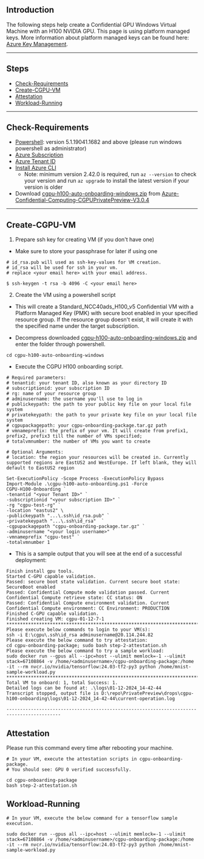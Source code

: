 ## Introduction

The following steps help create a Confidential GPU Windows Virtual Machine with an H100 NVIDIA GPU.
This page is using platform managed keys. More information about platform managed keys can be found here: 
[Azure Key Management](https://learn.microsoft.com/en-us/azure/security/fundamentals/key-management).

-----------------------------------------------

## Steps

- [Check-Requirements](#Check-Requirements)
- [Create-CGPU-VM](#Create-CGPU-VM)
- [Attestation](#Attestation)
- [Workload-Running](#Workload-Running)

-------------------------------------------

## Check-Requirements

- [Powershell](https://learn.microsoft.com/en-us/powershell/scripting/install/installing-powershell-on-windows?view=powershell-7.4#msi): version 5.1.19041.1682 and above (please run windows powershell as administrator)
- [Azure Subscription](https://docs.microsoft.com/en-us/azure/cost-management-billing/manage/create-subscription)
- [Azure Tenant ID](https://learn.microsoft.com/en-us/azure/active-directory/fundamentals/active-directory-how-to-find-tenant#find-tenant-id-with-powershell)
- [Install Azure CLI](https://docs.microsoft.com/en-us/cli/azure/install-azure-cli)
   - Note: minimum version 2.42.0 is required, run `az --version` to check your version and run `az upgrade` to install the latest version if your version is older
- Download [cgpu-h100-auto-onboarding-windows.zip](https://github.com/Azure-Confidential-Computing/PrivatePreview/releases/download/V3.0.4/cgpu-h100-auto-onboarding-windows.zip) from [Azure-Confidential-Computing-CGPUPrivatePreview-V3.0.4](https://github.com/Azure-Confidential-Computing/PrivatePreview/releases/tag/V3.0.4)

----------------------------------------------------

## Create-CGPU-VM

1. Prepare ssh key for creating VM (if you don't have one)
- Make sure to store your passphrase for later if using one

```
# id_rsa.pub will used as ssh-key-values for VM creation.
# id_rsa will be used for ssh in your vm.
# replace <your email here> with your email address.

$ ssh-keygen -t rsa -b 4096 -C <your email here>
```

2. Create the VM using a powershell script
- This will create a Standard_NCC40ads_H100_v5 Confidential VM with a Platform Managed Key (PMK) with secure boot enabled in your specified resource group. If the resource group doesn't exist, it will create it with the specified name under the target subscription.

- Decompress downloaded [cgpu-h100-auto-onboarding-windows.zip](https://github.com/Azure-Confidential-Computing/PrivatePreview/releases/download/V3.0.4/cgpu-h100-auto-onboarding-windows.zip) and enter the folder through powershell.
```
cd cgpu-h100-auto-onboarding-windows
```
- Execute the CGPU H100 onboarding script.
```
# Required parameters:
# tenantid: your tenant ID, also known as your directory ID
# subscriptionid: your subscription ID
# rg: name of your resource group
# adminusername: the username you'll use to log in 
# publickeypath: the path to your public key file on your local file system
# privatekeypath: the path to your private key file on your local file system
# cgpupackagepath: your cgpu-onboarding-package.tar.gz path
# vmnameprefix: the prefix of your vm. It will create from prefix1, prefix2, prefix3 till the number of VMs specified;
# totalvmnumber: the number of VMs you want to create

# Optional Arguments:
# location: the region your resources will be created in. Currently supported regions are EastUS2 and WestEurope. If left blank, they will default to EastUS2 region

Set-ExecutionPolicy -Scope Process -ExecutionPolicy Bypass
Import-Module .\cgpu-h100-auto-onboarding.ps1 -Force
CGPU-H100-Onboarding `
-tenantid "<your Tenant ID>" `
-subscriptionid "<your subscription ID>" `
-rg "cgpu-test-rg" `
-location "eastus2" \
-publickeypath "...\.ssh\id_rsa.pub" `
-privatekeypath "...\.ssh\id_rsa"  `
-cgpupackagepath "cgpu-onboarding-package.tar.gz" `
-adminusername "<your login username>" `
-vmnameprefix "cgpu-test" `
-totalvmnumber 1
```

- This is a sample output that you will see at the end of a successful deployment: 
```
Finish install gpu tools.
Started C-GPU capable validation.
Passed: secure boot state validation. Current secure boot state: SecureBoot enabled
Passed: Confidential Compute mode validation passed. Current Confidential Compute retrieve state: CC status: ON
Passed: Confidential Compute environment validation. Current Confidential Compute environment: CC Environment: PRODUCTION
Finished C-GPU capable validation.
Finished creating VM: cgpu-01-12-7-1
******************************************************************************************
Please execute below commands to login to your VM(s):
ssh -i E:\cgpu\.ssh\id_rsa adminusername@20.114.244.82
Please execute the below command to try attestation:
cd cgpu-onboarding-package; sudo bash step-2-attestation.sh
Please execute the below command to try a sample workload:
sudo docker run --gpus all --ipc=host --ulimit memlock=-1 --ulimit stack=67108864 -v /home/<adminusername>/cgpu-onboarding-package:/home -it --rm nvcr.io/nvidia/tensorflow:24.03-tf2-py3 python /home/mnist-sample-workload.py
******************************************************************************************
Total VM to onboard: 1, total Success: 1.
Detailed logs can be found at: .\logs\01-12-2024_14-42-44
Transcript stopped, output file is D:\repo\PrivatePreview\drops\cgpu-h100-onboarding\logs\01-12-2024_14-42-44\current-operation.log

------------------------------------------------------------------------------------------
```

## Attestation
Please run this command every time after rebooting your machine.
```
# In your VM, execute the attestation scripts in cgpu-onboarding-package.
# You should see: GPU 0 verified successfully.

cd cgpu-onboarding-package 
bash step-2-attestation.sh
```

## Workload-Running

```
# In your VM, execute the below command for a tensorflow sample execution.  

sudo docker run --gpus all --ipc=host --ulimit memlock=-1 --ulimit stack=67108864 -v /home/<adminusername>/cgpu-onboarding-package:/home -it --rm nvcr.io/nvidia/tensorflow:24.03-tf2-py3 python /home/mnist-sample-workload.py
```

